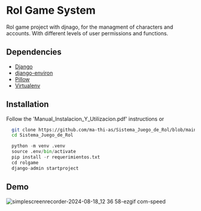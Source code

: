# Rol Game System
Rol game project with djnago, for the managment of characters and accounts. With different levels of user permissions and functions.



## Dependencies

 - [Django]()
 - [django-environ]()
 - [Pillow]()
 - [Virtualenv]()



## Installation

Follow the 'Manual_Instalacion_Y_Utilizacion.pdf' instructions or 
```bash
  git clone https://github.com/ma-thi-as/Sistema_Juego_de_Rol/blob/main/Manual_Instalacion_Y_Utilizacion.pdf
  cd Sistema_Juego_de_Rol

```

```Python
  python -m venv .venv
  source .env/bin/activate
  pip install -r requerimientos.txt
  cd rolgame
  django-admin startproject
```


## Demo
![simplescreenrecorder-2024-08-18_12 36 58-ezgif com-speed](https://github.com/user-attachments/assets/6224cd5f-ce62-4a46-99e9-cfbe01fa4243)



    
